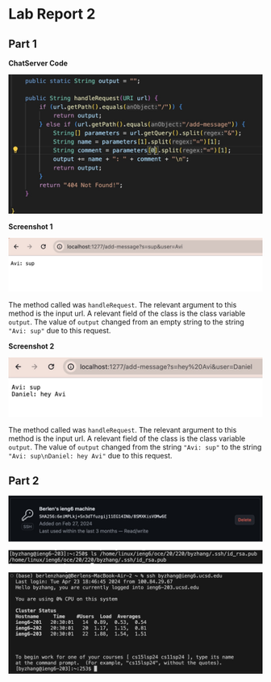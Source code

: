 # Lab Report 2

## Part 1

**ChatServer Code**

![Image](ChatServer.jpg)

**Screenshot 1**

![Image](server1.jpg)

The method called was `handleRequest`. The relevant argument to this method is the input url. A relevant field of the class is the class variable `output`. The value of `output` changed from an empty string to the string `"Avi: sup"` due to this request.

**Screenshot 2**

![Image](server2.jpg)

The method called was `handleRequest`. The relevant argument to this method is the input url. A relevant field of the class is the class variable `output`. The value of `output` changed from the string `"Avi: sup"` to the string `"Avi: sup\nDaniel: hey Avi"` due to this request.

## Part 2

![Image](privateKey.jpg)



![Image](publicKey.jpg)



![Image](noPassword.jpg)



